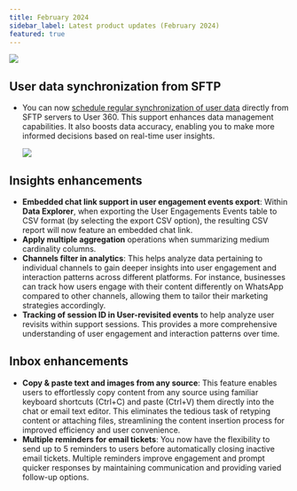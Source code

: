 ```yaml
---
title: February 2024
sidebar_label: Latest product updates (February 2024)
featured: true
---
```


![](https://i.imgur.com/hIGEIJL.png)

## User data synchronization from SFTP

* You can now [schedule regular synchronization of user data](https://docs.yellow.ai/docs/platform_concepts/engagement/cdp/user_data/sync_users) directly from SFTP servers to User 360. This support enhances data management capabilities. It also boosts data accuracy, enabling you to make more informed decisions based on real-time user insights.

   ![](https://i.imgur.com/cPEOP2p.png)

## Insights enhancements

* **Embedded chat link support in user engagement events export**: Within **Data Explorer**, when exporting the User Engagements Events table to CSV format (by selecting the export CSV option), the resulting CSV report will now feature an embedded chat link.
* **Apply multiple aggregation** operations when summarizing medium cardinality columns.
* **Channels filter in analytics**: This helps analyze data pertaining to individual channels  to gain deeper insights into user engagement and interaction patterns across different platforms. For instance, businesses can track how users engage with their content differently on WhatsApp compared to other channels, allowing them to tailor their marketing strategies accordingly.
* **Tracking of session ID  in User-revisited events** to help analyze user revisits within support sessions. This provides a more comprehensive understanding of user engagement and interaction patterns over time.

## Inbox enhancements

* **Copy & paste text and images from any source**: This feature enables users to effortlessly copy content from any source using familiar keyboard shortcuts (Ctrl+C) and paste (Ctrl+V) them directly into the chat or email text editor. This eliminates the tedious task of retyping content or attaching files, streamlining the content insertion process for improved efficiency and user convenience.
* **Multiple reminders for email tickets**: You now have the flexibility to send up to 5 reminders to users before automatically closing inactive email tickets. Multiple reminders improve engagement and prompt quicker responses by maintaining communication and providing varied follow-up options.